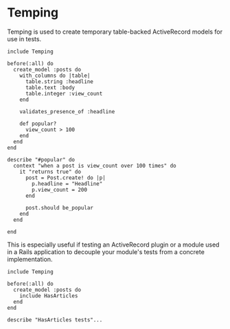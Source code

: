 # Temping

Temping is used to create temporary table-backed ActiveRecord models for use in tests.

    include Temping
    
    before(:all) do
      create_model :posts do
        with_columns do |table|
          table.string :headline
          table.text :body
          table.integer :view_count
        end

        validates_presence_of :headline
        
        def popular?
          view_count > 100
        end
      end
    end
    
    describe "#popular" do
      context "when a post is view_count over 100 times" do
        it "returns true" do
          post = Post.create! do |p|
            p.headline = "Headline"
            p.view_count = 200
          end
          
          post.should be_popular
        end
      end
        
    end
    
This is especially useful if testing an ActiveRecord plugin or a module used in a Rails application to decouple your module's tests from a concrete implementation.
  
    include Temping
    
    before(:all) do
      create_model :posts do
        include HasArticles
      end
    end
    
    describe "HasArticles tests"...